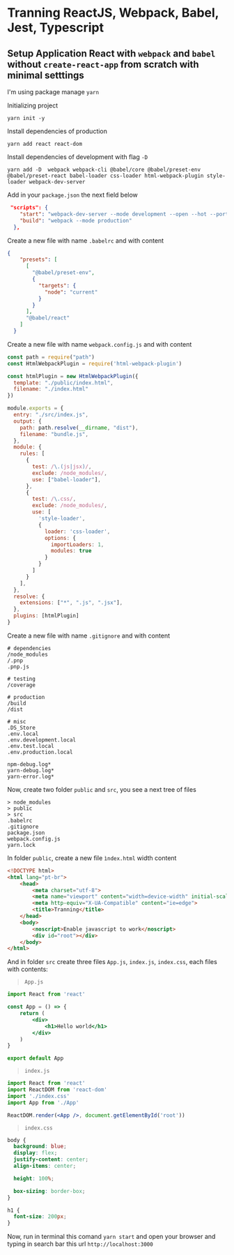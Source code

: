 
# Tranning ReactJS, Webpack, Babel, Jest, Typescript
## Setup Application React with `webpack` and `babel` without `create-react-app` from scratch with minimal setttings

I'm using package manage `yarn`

Initializing project

`yarn init -y`

Install dependencies of production

`yarn add react react-dom`

Install dependencies of development with flag `-D`

`yarn add -D  webpack webpack-cli @babel/core @babel/preset-env @babel/preset-react babel-loader css-loader html-webpack-plugin style-loader webpack-dev-server`

Add in your `package.json` the next field below

```json
 "scripts": {
    "start": "webpack-dev-server --mode development --open --hot --port 3000",
    "build": "webpack --mode production"
  },
```

Create a new file with name `.babelrc` and with content

```json
{
    "presets": [
      [
        "@babel/preset-env",
        {
          "targets": {
            "node": "current"
          }
        }
      ],
      "@babel/react"
    ]
  }
```

Create a new file with name `webpack.config.js` and with content

```javascript
const path = require("path")
const HtmlWebpackPlugin = require('html-webpack-plugin')

const htmlPlugin = new HtmlWebpackPlugin({
  template: "./public/index.html",
  filename: "./index.html"
})

module.exports = {
  entry: "./src/index.js",
  output: {
    path: path.resolve(__dirname, "dist"),
    filename: "bundle.js",
  },
  module: {
    rules: [
      {
        test: /\.(js|jsx)/,
        exclude: /node_modules/,
        use: ["babel-loader"],
      },
      {
        test: /\.css/,
        exclude: /node_modules/,
        use: [
          'style-loader',
          {
            loader: 'css-loader',
            options: {
              importLoaders: 1,
              modules: true
            }
          }
        ]
      }
    ],
  },
  resolve: {
    extensions: ["*", ".js", ".jsx"],
  },
  plugins: [htmlPlugin]
}
```

Create a new file with name `.gitignore` and with content

```
# dependencies
/node_modules
/.pnp
.pnp.js

# testing
/coverage

# production
/build
/dist

# misc
.DS_Store
.env.local
.env.development.local
.env.test.local
.env.production.local

npm-debug.log*
yarn-debug.log*
yarn-error.log*
```

Now, create two folder `public` and `src`, you see a next tree of files

```
> node_modules
> public
> src
.babelrc
.gitignore
package.json
webpack.config.js
yarn.lock
```


In folder `public`, create a new file `ìndex.html` width content

```html
<!DOCTYPE html>
<html lang="pt-br">
    <head>
        <meta charset="utf-8">
        <meta name="viewport" content="width=device-width" initial-scale="1.0">
        <meta http-equiv="X-UA-Compatible" content="ie=edge">
        <title>Tranning</title>
    </head>
    <body>
        <noscript>Enable javascript to work</noscript>
        <div id="root"></div>
    </body>
</html>
```

And in folder `src` create three files `App.js`, `index.js`, `index.css`, each files with contents:

> `App.js`
```jsx
import React from 'react'

const App = () => {
    return (
        <div>
            <h1>Hello world</h1>
        </div>
    )
}

export default App
```

>`index.js`
```jsx
import React from 'react'
import ReactDOM from 'react-dom'
import './index.css'
import App from './App'

ReactDOM.render(<App />, document.getElementById('root'))
```

>`index.css`
```css
body {
  background: blue;
  display: flex;
  justify-content: center;
  align-items: center;

  height: 100%;

  box-sizing: border-box;
}

h1 {
  font-size: 200px;
}
```

Now, run in terminal this comand `yarn start` and open your browser and typing in search bar this url `http://localhost:3000`